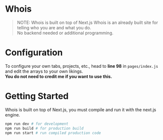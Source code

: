 # Whois
> NOTE: Whois is built on top of Next.js
Whois is an already built site for telling who you are and what you do.  
No backend needed or additional programming.

# Configuration
To configure your own tabs, projects, etc., head to **line 98** in `pages/index.js` and edit the arrays to your own likings.  
**You do not need to credit me if you want to use this.**

# Getting Started
Whois is built on top of Next.js, you must compile and run it with the next.js engine.

```sh
npm run dev # for development
npm run build # for production build
npm run start # run compiled production code
```

